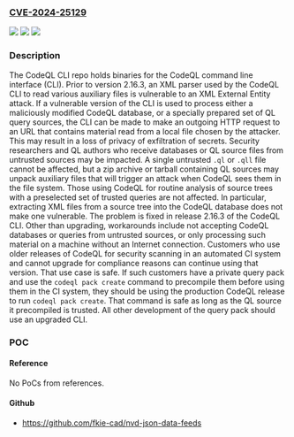 ### [CVE-2024-25129](https://cve.mitre.org/cgi-bin/cvename.cgi?name=CVE-2024-25129)
![](https://img.shields.io/static/v1?label=Product&message=codeql-cli-binaries&color=blue)
![](https://img.shields.io/static/v1?label=Version&message=%3D%20%3C%202.16.3%20&color=brighgreen)
![](https://img.shields.io/static/v1?label=Vulnerability&message=CWE-611%3A%20Improper%20Restriction%20of%20XML%20External%20Entity%20Reference&color=brighgreen)

### Description

The CodeQL CLI repo holds binaries for the CodeQL command line interface (CLI). Prior to version 2.16.3, an XML parser used by the CodeQL CLI to read various auxiliary files is vulnerable to an XML External Entity attack. If a vulnerable version of the CLI is used to process either a maliciously modified CodeQL database, or a specially prepared set of QL query sources, the CLI can be made to make an outgoing HTTP request to an URL that contains material read from a local file chosen by the attacker. This may result in a loss of privacy of exfiltration of secrets. Security researchers and QL authors who receive databases or QL source files from untrusted sources may be impacted. A single untrusted `.ql` or `.qll` file cannot be affected, but a zip archive or tarball containing QL sources may unpack auxiliary files that will trigger an attack when CodeQL sees them in the file system. Those using CodeQL for routine analysis of source trees with a preselected set of trusted queries are not affected. In particular, extracting XML files from a source tree into the CodeQL database does not make one vulnerable. The problem is fixed in release 2.16.3 of the CodeQL CLI. Other than upgrading, workarounds include not accepting CodeQL databases or queries from untrusted sources, or only processing such material on a machine without an Internet connection. Customers who use older releases of CodeQL for security scanning in an automated CI system and cannot upgrade for compliance reasons can continue using that version. That use case is safe. If such customers have a private query pack and use the `codeql pack create` command to precompile them before using them in the CI system, they should be using the production CodeQL release to run `codeql pack create`. That command is safe as long as the QL source it precompiled is trusted. All other development of the query pack should use an upgraded CLI.

### POC

#### Reference
No PoCs from references.

#### Github
- https://github.com/fkie-cad/nvd-json-data-feeds

